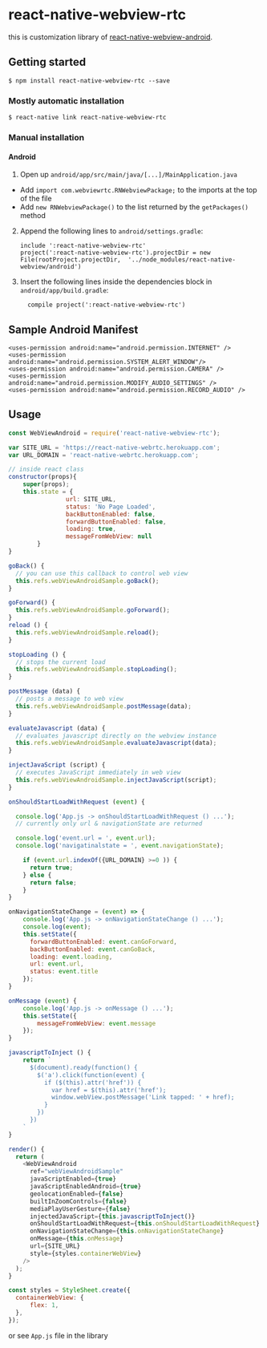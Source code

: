 
# react-native-webview-rtc

this is customization library of [react-native-webview-android](https://github.com/lucasferreira/react-native-webview-android).

## Getting started

`$ npm install react-native-webview-rtc --save`

### Mostly automatic installation

`$ react-native link react-native-webview-rtc`

### Manual installation


#### Android

1. Open up `android/app/src/main/java/[...]/MainApplication.java`
  - Add `import com.webviewrtc.RNWebviewPackage;` to the imports at the top of the file
  - Add `new RNWebviewPackage()` to the list returned by the `getPackages()` method
2. Append the following lines to `android/settings.gradle`:
  	```
  	include ':react-native-webview-rtc'
  	project(':react-native-webview-rtc').projectDir = new File(rootProject.projectDir, 	'../node_modules/react-native-webview/android')
  	```
3. Insert the following lines inside the dependencies block in `android/app/build.gradle`:
  	```
      compile project(':react-native-webview-rtc')
  	```

## Sample Android Manifest

```
<uses-permission android:name="android.permission.INTERNET" />
<uses-permission android:name="android.permission.SYSTEM_ALERT_WINDOW"/>
<uses-permission android:name="android.permission.CAMERA" />
<uses-permission android:name="android.permission.MODIFY_AUDIO_SETTINGS" />
<uses-permission android:name="android.permission.RECORD_AUDIO" />
```

## Usage
```javascript
const WebViewAndroid = require('react-native-webview-rtc');

var SITE_URL = 'https://react-native-webrtc.herokuapp.com';
var URL_DOMAIN = 'react-native-webrtc.herokuapp.com';

// inside react class
constructor(props){
    super(props);
    this.state = {
                url: SITE_URL,
                status: 'No Page Loaded',
                backButtonEnabled: false,
                forwardButtonEnabled: false,
                loading: true,
                messageFromWebView: null
        }
}

goBack() {
  // you can use this callback to control web view
  this.refs.webViewAndroidSample.goBack();
}

goForward() {
  this.refs.webViewAndroidSample.goForward();
}
reload () {
  this.refs.webViewAndroidSample.reload();
}

stopLoading () {
  // stops the current load
  this.refs.webViewAndroidSample.stopLoading();
}

postMessage (data) {
  // posts a message to web view
  this.refs.webViewAndroidSample.postMessage(data);
}

evaluateJavascript (data) {
  // evaluates javascript directly on the webview instance
  this.refs.webViewAndroidSample.evaluateJavascript(data);
}

injectJavaScript (script) {
  // executes JavaScript immediately in web view
  this.refs.webViewAndroidSample.injectJavaScript(script);
}

onShouldStartLoadWithRequest (event) {

  console.log('App.js -> onShouldStartLoadWithRequest () ...');
  // currently only url & navigationState are returned

  console.log('event.url = ', event.url);
  console.log('navigatinalstate = ', event.navigationState);

    if (event.url.indexOf({URL_DOMAIN} >=0 )) {
      return true;
    } else {
      return false;
    }
}

onNavigationStateChange = (event) => {
    console.log('App.js -> onNavigationStateChange () ...');
    console.log(event);
    this.setState({
      forwardButtonEnabled: event.canGoForward,
      backButtonEnabled: event.canGoBack,
      loading: event.loading,
      url: event.url,
      status: event.title
    });
}

onMessage (event) {
    console.log('App.js -> onMessage () ...');
    this.setState({
        messageFromWebView: event.message
    });
}

javascriptToInject () {
    return `
      $(document).ready(function() {
        $('a').click(function(event) {
          if ($(this).attr('href')) {
            var href = $(this).attr('href');
            window.webView.postMessage('Link tapped: ' + href);
          }
        })
      })
    `
}

render() {
  return (
    <WebViewAndroid
      ref="webViewAndroidSample"
      javaScriptEnabled={true}
      javaScriptEnabledAndroid={true}
      geolocationEnabled={false}
      builtInZoomControls={false}
      mediaPlayUserGesture={false}
      injectedJavaScript={this.javascriptToInject()}
      onShouldStartLoadWithRequest={this.onShouldStartLoadWithRequest}
      onNavigationStateChange={this.onNavigationStateChange}
      onMessage={this.onMessage}
      url={SITE_URL}
      style={styles.containerWebView}
    />
  );
}

const styles = StyleSheet.create({
  containerWebView: {
      flex: 1,
  },
});
```

or see `App.js` file in the library
